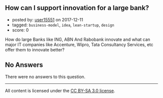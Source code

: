 ## How can I support innovation for a large bank?

- posted by: [user15551](https://stackexchange.com/users/12480517/user15551) on 2017-12-11
- tagged: `business-model`, `idea`, `lean-startup`, `design`
- score: 0

<p>How do large Banks like ING, ABN And Rabobank innovate and what can major IT companies like Accenture, Wipro, Tata Consultancy Services, etc offer them to innovate better?</p>


## No Answers

There were no answers to this question.


---

All content is licensed under the [CC BY-SA 3.0 license](https://creativecommons.org/licenses/by-sa/3.0/).
